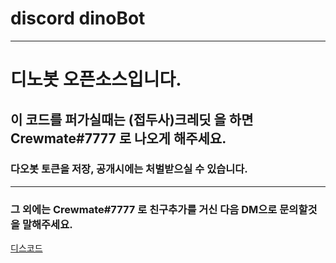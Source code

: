 # discord dinoBot
---
# 디노봇 오픈소스입니다.
## 이 코드를 퍼가실때는 (접두사)크레딧 을 하면 Crewmate#7777 로 나오게 해주세요.
### 다오봇 토큰을 저장, 공개시에는 처벌받으실 수 있습니다. 
---
### 그 외에는 Crewmate#7777 로 친구추가를 거신 다음 DM으로 문의할것을 말해주세요.
[디스코드](http://gg.gg/invite-dino)
